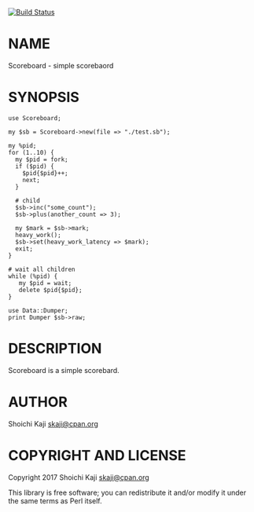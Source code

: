 [![Build Status](https://travis-ci.org/skaji/Scoreboard.svg?branch=master)](https://travis-ci.org/skaji/Scoreboard)

# NAME

Scoreboard - simple scorebaord

# SYNOPSIS

    use Scoreboard;

    my $sb = Scoreboard->new(file => "./test.sb");

    my %pid;
    for (1..10) {
      my $pid = fork;
      if ($pid) {
        $pid{$pid}++;
        next;
      }

      # child
      $sb->inc("some_count");
      $sb->plus(another_count => 3);

      my $mark = $sb->mark;
      heavy_work();
      $sb->set(heavy_work_latency => $mark);
      exit;
    }

    # wait all children
    while (%pid) {
       my $pid = wait;
       delete $pid{$pid};
    }

    use Data::Dumper;
    print Dumper $sb->raw;

# DESCRIPTION

Scoreboard is a simple scorebard.

# AUTHOR

Shoichi Kaji <skaji@cpan.org>

# COPYRIGHT AND LICENSE

Copyright 2017 Shoichi Kaji <skaji@cpan.org>

This library is free software; you can redistribute it and/or modify
it under the same terms as Perl itself.
